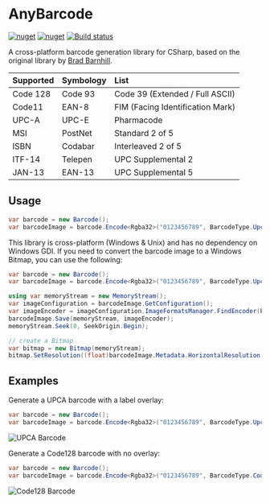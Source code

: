 # AnyBarcode
[![nuget](https://img.shields.io/nuget/v/AnyClone.svg)](https://www.nuget.org/packages/AnyBarcode/)
[![nuget](https://img.shields.io/nuget/dt/AnyClone.svg)](https://www.nuget.org/packages/AnyBarcode/)
[![Build status](https://ci.appveyor.com/api/projects/status/xr7gebcdins0hs4f?svg=true)](https://ci.appveyor.com/project/MichaelBrown/AnyBarcode)

A cross-platform barcode generation library for CSharp, based on the original library by [Brad Barnhill](https://github.com/barnhill/barcodelib).

|   Supported   |  Symbology    | List  |
| :------------- | :------------- | :-----|
| Code 128      | Code 93       | Code 39 (Extended / Full ASCII) |
| Code11        | EAN-8         | FIM (Facing Identification Mark) |
| UPC-A         | UPC-E         | Pharmacode   |
| MSI           | PostNet       | Standard 2 of 5 |
| ISBN          | Codabar       | Interleaved 2 of 5 |
| ITF-14        | Telepen       | UPC Supplemental 2 |
| JAN-13        | EAN-13        | UPC Supplemental 5 |

## Usage

```csharp
var barcode = new Barcode();
var barcodeImage = barcode.Encode<Rgba32>("0123456789", BarcodeType.Upca, 290, 120);
```

This library is cross-platform (Windows & Unix) and has no dependency on Windows GDI. If you need to convert the barcode image to a Windows Bitmap, you can use the following:

```csharp
var barcode = new Barcode();
var barcodeImage = barcode.Encode<Rgba32>("0123456789", BarcodeType.Upca);

using var memoryStream = new MemoryStream();
var imageConfiguration = barcodeImage.GetConfiguration();
var imageEncoder = imageConfiguration.ImageFormatsManager.FindEncoder(PngFormat.Instance);
barcodeImage.Save(memoryStream, imageEncoder);
memoryStream.Seek(0, SeekOrigin.Begin);

// create a Bitmap
var bitmap = new Bitmap(memoryStream);
bitmap.SetResolution((float)barcodeImage.Metadata.HorizontalResolution, (float)barcodeImage.Metadata.VerticalResolution);
```

## Examples

Generate a UPCA barcode with a label overlay:
```csharp
var barcode = new Barcode();
var barcodeImage = barcode.Encode<Rgba32>("0123456789", BarcodeType.Upca, 290, 120, true);
```
![UPCA Barcode](https://github.com/replaysMike/AnyBarcode/wiki/barcodes/upca.png)

Generate a Code128 barcode with no overlay:
```csharp
var barcode = new Barcode();
var barcodeImage = barcode.Encode<Rgba32>("0123456789", BarcodeType.Code128, 290, 60);
```
![Code128 Barcode](https://github.com/replaysMike/AnyBarcode/wiki/barcodes/code128.png)

